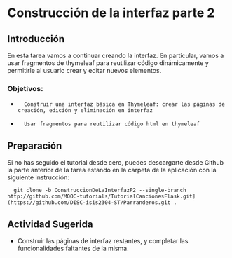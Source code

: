 # Construcción de la interfaz parte 2

## Introducción
En esta tarea vamos a continuar creando la interfaz. En particular, vamos a usar fragmentos de thymeleaf para reutilizar código dinámicamente y permitirle al usuario crear y editar nuevos elementos.

### Objetivos:
-		Construir una interfaz básica en Thymeleaf: crear las páginas de creación, edición y eliminación en interfaz
-		Usar fragmentos para reutilizar código html en thymeleaf
	
## Preparación

Si no has seguido el tutorial desde cero, puedes descargarte desde Github la parte anterior de la tarea estando en la carpeta de la aplicación con la siguiente instrucción:

```
  git clone -b ConstruccionDeLaInterfazP2 --single-branch http://github.com/MOOC-tutorials/TutorialCancionesFlask.git](https://github.com/DISC-isis2304-ST/Parranderos.git .
```


## Actividad Sugerida

- Construir las páginas de interfaz restantes, y completar las funcionalidades faltantes de la misma.
